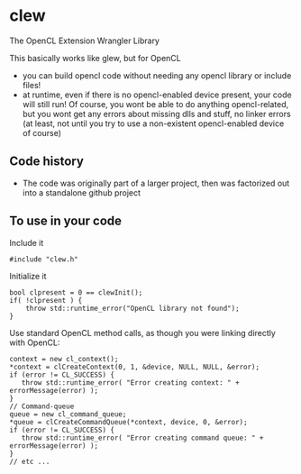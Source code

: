 # clew
The OpenCL Extension Wrangler Library

This basically works like glew, but for OpenCL
- you can build opencl code without needing any opencl library or include files!
- at runtime, even if there is no opencl-enabled device present, your code will still run!  Of course, you wont be able to do anything opencl-related, but you wont get any errors about missing dlls and stuff, no linker errors (at least, not until you try to use a non-existent opencl-enabled device of course)

## Code history

* The code was originally part of a larger project, then was factorized out into a standalone github project

## To use in your code

Include it
```
#include "clew.h"
```

Initialize it
```
bool clpresent = 0 == clewInit();
if( !clpresent ) {
    throw std::runtime_error("OpenCL library not found");
}
```

Use standard OpenCL method calls, as though you were linking directly with OpenCL:

```
context = new cl_context();
*context = clCreateContext(0, 1, &device, NULL, NULL, &error);
if (error != CL_SUCCESS) {
   throw std::runtime_error( "Error creating context: " + errorMessage(error) );
}
// Command-queue
queue = new cl_command_queue;
*queue = clCreateCommandQueue(*context, device, 0, &error);
if (error != CL_SUCCESS) {
   throw std::runtime_error( "Error creating command queue: " + errorMessage(error) );
}
// etc ...
```

